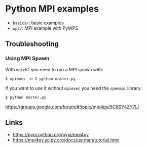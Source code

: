 # Python MPI examples

* `basics/`: basic examples
* `wps/`: MPI example with PyWPS

## Troubleshooting

### Using MPI Spawn

With `mpich2` you need to run a MPI spawn with:

```
$ mpiexec -n 1 python master.py
```

If you want to use it without `mpiexec` you need the `openmpi` library:

```
$ python master.py
```

https://groups.google.com/forum/#!topic/mpi4py/9C6SY4ZY7LI

## Links

* https://pypi.python.org/pypi/mpi4py
* https://mpi4py.scipy.org/docs/usrman/tutorial.html
